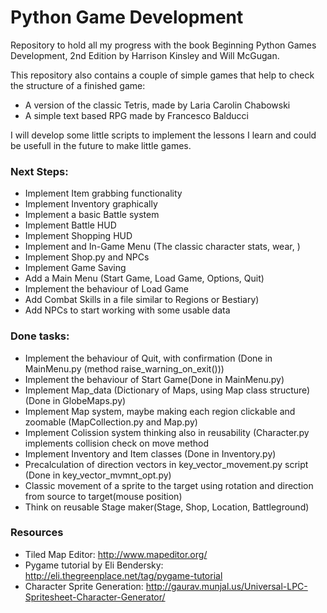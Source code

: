 # Python Game Development

Repository to hold all my progress with the book Beginning Python Games Development, 2nd Edition by Harrison Kinsley and Will McGugan.

This repository also contains a couple of simple games that help to check the structure of a finished game:
- A version of the classic Tetris, made by Laria Carolin Chabowski
- A simple text based RPG made by Francesco Balducci

I will develop some little scripts to implement the lessons I learn and could be usefull in the future to make little games.

### Next Steps:
- Implement Item grabbing functionality
- Implement Inventory graphically
- Implement a basic Battle system
- Implement Battle HUD
- Implement Shopping HUD
- Implement and In-Game Menu (The classic character stats, wear, )
- Implement Shop.py and NPCs
- Implement Game Saving
- Add a Main Menu (Start Game, Load Game, Options, Quit)
- Implement the behaviour of Load Game
- Add Combat Skills in a file similar to Regions or Bestiary)
- Add NPCs to start working with some usable data


### Done tasks:

- Implement the behaviour of Quit, with confirmation (Done in MainMenu.py (method raise_warning_on_exit()))
- Implement the behaviour of Start Game(Done in MainMenu.py)
- Implement Map_data (Dictionary of Maps, using Map class structure) (Done in GlobeMaps.py)
- Implement Map system, maybe making each region clickable and zoomable (MapCollection.py and Map.py)
- Implement Colission system thinking also in reusability (Character.py implements collision check on move method
- Implement Inventory and Item classes (Done in Inventory.py)
- Precalculation of direction vectors in key_vector_movement.py script (Done in key_vector_mvmnt_opt.py)
- Classic movement of a sprite to the target using rotation and direction from source to target(mouse position)
- Think on reusable Stage maker(Stage, Shop, Location, Battleground)


### Resources
- Tiled Map Editor: http://www.mapeditor.org/
- Pygame tutorial by Eli Bendersky: http://eli.thegreenplace.net/tag/pygame-tutorial
- Character Sprite Generation: http://gaurav.munjal.us/Universal-LPC-Spritesheet-Character-Generator/
